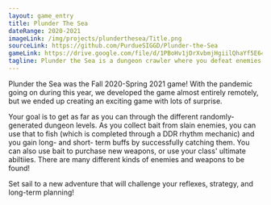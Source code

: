 ```yaml
---
layout: game_entry
title: Plunder The Sea
dateRange: 2020-2021
imageLink: /img/projects/plunderthesea/Title.png
sourceLink: https://github.com/PurdueSIGGD/Plunder-the-Sea
gameLink: https://drive.google.com/file/d/1PBoHv1jDrXvbmjHgiilQhaYf5E64lKeh/view?usp=sharing
tagline: Plunder the Sea is a dungeon crawler where you defeat enemies to gain bait used to catch fish, which helps you grow stronger.
---
```

<!--Put description here:-->
Plunder the Sea was the Fall 2020-Spring 2021 game! With the pandemic going on during this year, we developed the game almost entirely remotely, but we ended up creating an exciting game with lots of surprise.

Your goal is to get as far as you can through the different randomly-generated dungeon levels. As you collect bait from slain enemies, you can use that to fish (which is completed through a DDR rhythm mechanic) and you gain long- and short- term buffs by successfully catching them. You can also use bait to purchase new weapons, or use your class' ultimate abiltiies. There are many different kinds of enemies and weapons to be found!

Set sail to a new adventure that will challenge your reflexes, strategy, and long-term planning!